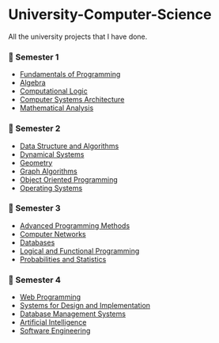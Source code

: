 # University-Computer-Science
All the university projects that I have done.

### :closed_book: Semester 1
  - [Fundamentals of Programming](https://github.com/VescanAntonia/University-Computer-Science/tree/main/Semester%201/Fundamentals%20of%20Programming)
  - [Algebra](https://github.com/VescanAntonia/University-Computer-Science/tree/main/Semester%201/Algebra/Courses)
  - [Computational Logic](https://github.com/VescanAntonia/University-Computer-Science/tree/main/Semester%201/Computational%20Logic)
  - [Computer Systems Architecture](https://github.com/VescanAntonia/University-Computer-Science/tree/main/Semester%201/Computer%20Systems%20Architecture)
  - [Mathematical Analysis](https://github.com/VescanAntonia/University-Computer-Science/tree/main/Semester%201/Mathematical%20Analysis/Courses%20and%20seminars)

### :green_book: Semester 2 
  - [Data Structure and Algorithms](https://github.com/VescanAntonia/University-Computer-Science/tree/main/Semester%202/Data%20Structure%20and%20Algorithms)
  - [Dynamical Systems](https://github.com/VescanAntonia/University-Computer-Science/tree/main/Semester%202/Dynamical%20Systems)
  - [Geometry](https://github.com/VescanAntonia/University-Computer-Science/tree/main/Semester%202/Geometry)
  - [Graph Algorithms](https://github.com/VescanAntonia/University-Computer-Science/tree/main/Semester%202/Graph%20Algorithms)
  - [Object Oriented Programming](https://github.com/VescanAntonia/University-Computer-Science/tree/main/Semester%202/Object%20Oriented%20Programming)
  - [Operating Systems](https://github.com/VescanAntonia/University-Computer-Science/tree/main/Semester%202/Operating%20Systems)

### 	:blue_book: Semester 3
  - [Advanced Programming Methods](https://github.com/VescanAntonia/University-Computer-Science/tree/main/Semester%203/Advanced%20Programming%20Methods)
  - [Computer Networks](https://github.com/VescanAntonia/University-Computer-Science/tree/main/Semester%203/Computer%20Networks)
  - [Databases](https://github.com/VescanAntonia/University-Computer-Science/tree/main/Semester%203/Databases)
  - [Logical and Functional Programming](https://github.com/VescanAntonia/University-Computer-Science/tree/main/Semester%203/Logical%20and%20Functional%20Programming)
  - [Probabilities and Statistics](https://github.com/VescanAntonia/University-Computer-Science/tree/main/Semester%203/Probabilities%20and%20Statistics)
  
### :orange_book: Semester 4
  - [Web Programming]()
  - [Systems for Design and Implementation]()
  - [Database Management Systems]()
  - [Artificial Intelligence]()
  - [Software Engineering]()
  
